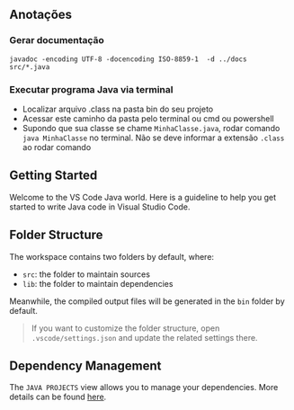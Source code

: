 ## Anotações

### Gerar documentação

`javadoc -encoding UTF-8 -docencoding ISO-8859-1  -d ../docs  src/*.java`

### Executar programa Java via terminal

 - Localizar arquivo .class na pasta bin do seu projeto
 - Acessar este caminho da pasta pelo terminal ou cmd ou powershell
 - Supondo que sua classe se chame `MinhaClasse.java`, rodar comando `java MinhaClasse` no terminal. Não se deve informar a extensão `.class` ao rodar comando

## Getting Started

Welcome to the VS Code Java world. Here is a guideline to help you get started to write Java code in Visual Studio Code.

## Folder Structure

The workspace contains two folders by default, where:

- `src`: the folder to maintain sources
- `lib`: the folder to maintain dependencies

Meanwhile, the compiled output files will be generated in the `bin` folder by default.

> If you want to customize the folder structure, open `.vscode/settings.json` and update the related settings there.

## Dependency Management

The `JAVA PROJECTS` view allows you to manage your dependencies. More details can be found [here](https://github.com/microsoft/vscode-java-dependency#manage-dependencies).
